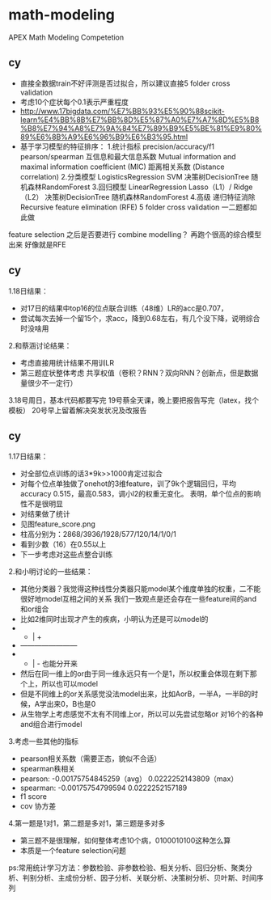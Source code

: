 # math-modeling
APEX Math Modeling Competetion

## cy
 - 直接全数据train不好评测是否过拟合，所以建议直接5 folder cross validation
 - 考虑10个症状每个0.1表示严重程度
 - http://www.17bigdata.com/%E7%BB%93%E5%90%88scikit-learn%E4%BB%8B%E7%BB%8D%E5%87%A0%E7%A7%8D%E5%B8%B8%E7%94%A8%E7%9A%84%E7%89%B9%E5%BE%81%E9%80%89%E6%8B%A9%E6%96%B9%E6%B3%95.html
- 基于学习模型的特征排序：
1.统计指标
precision/accuracy/f1
pearson/spearman
互信息和最大信息系数 Mutual information and maximal information coefficient (MIC)
距离相关系数 (Distance correlation)
2.分类模型
LogisticsRegression
SVM
决策树DecisionTree
随机森林RandomForest
3.回归模型
LinearRegression
Lasso（L1）/ Ridge（L2）
决策树DecisionTree
随机森林RandomForest
4.高级
递归特征消除 Recursive feature elimination (RFE)
5 folder cross validation
一二题都如此做

feature selection 之后是否要进行 combine modelling？
再跑个很高的综合模型出来
好像就是RFE

## cy
1.18日结果：
 - 对17日的结果中top16的位点联合训练（48维）LR的acc是0.707，
 - 尝试每次去掉一个留15个，求acc，降到0.68左右，有几个没下降，说明综合时没啥用

2.和蔡涵讨论结果：
 - 考虑直接用统计结果不用训LR
 - 第三题症状整体考虑 共享权值（卷积？RNN？双向RNN？创新点，但是数据量很少不一定行）

3.18号周日，基本代码都要写完
19号蔡全天课，晚上要把报告写完（latex，找个模板）
20号早上留着解决突发状况及改报告


## cy
1.17日结果：
 - 对全部位点训练的话3*9k>>1000肯定过拟合
 - 对每个位点单独做了onehot的3维feature，训了9k个逻辑回归，平均accuracy 0.515，最高0.583，调小l2的权重无变化。
表明，单个位点的影响性不是很明显
 - 对结果做了统计
 - 见图feature_score.png
 - 柱高分别为：2868/3936/1928/577/120/14/1/0/1
 - 看到少数（16）在0.55以上
 - 下一步考虑对这些点整合训练

2.和小明讨论的一些结果：
 - 其他分类器？我觉得这种线性分类器只能model某个维度单独的权重，二不能很好地model互相之间的关系
我们一致观点是还会存在一些feature间的and和or组合
 - 比如2维同时出现才产生的疾病，小明认为还是可以model的
-  - | +
- ————————
-  - | -
也能分开来
 - 然后在同一维上的or由于同一维永远只有一个是1，所以权重会体现在剩下那个上，所以也可以model
 - 但是不同维上的or关系感觉没法model出来，比如AorB，一半A，一半B的时候，A学出来0，B也是0
 - 从生物学上考虑感觉不太有不同维上or，所以可以先尝试忽略or
对16个的各种and组合进行model

3.考虑一些其他的指标
 - pearson相关系数（需要正态，貌似不合适）
 - spearman秩相关
 - pearson: -0.00175754845259（avg） 0.0222252143809（max）
 - spearman: -0.00175754799594 0.0222252157189
 - f1 score
 - cov 协方差

4.第一题是1对1，第二题是多对1，第三题是多对多
 - 第三题不是很理解，如何整体考虑10个病，0100010100这种怎么算
 - 本质是一个feature selection问题

ps:常用统计学习方法：参数检验、非参数检验、相关分析、回归分析、聚类分析、判别分析、主成份分析、因子分析、关联分析、决策树分析、贝叶斯、时间序列
